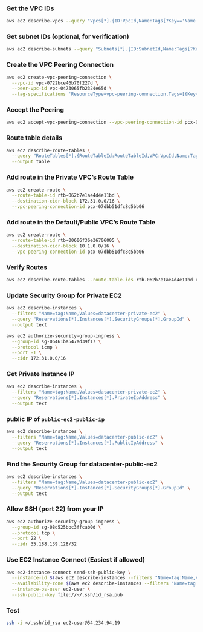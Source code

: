 ### Get the VPC IDs

```bash
aws ec2 describe-vpcs --query "Vpcs[*].{ID:VpcId,Name:Tags[?Key=='Name']|[0].Value,CIDR:CidrBlock}" --output table
```

### Get subnet IDs (optional, for verification)

```bash
aws ec2 describe-subnets --query "Subnets[*].{ID:SubnetId,Name:Tags[?Key=='Name']|[0].Value,VPC:VpcId}" --output table
```

### Create the VPC Peering Connection

```bash
aws ec2 create-vpc-peering-connection \
  --vpc-id vpc-0722bce46b70f227d \
  --peer-vpc-id vpc-0473065fb2324e65d \
  --tag-specifications 'ResourceType=vpc-peering-connection,Tags=[{Key=Name,Value=datacenter-vpc-peering}]'
```

### Accept the Peering

```bash
aws ec2 accept-vpc-peering-connection --vpc-peering-connection-id pcx-07dbb51dfc8c5bb06
```

### Route table details

```bash
aws ec2 describe-route-tables \
  --query "RouteTables[*].{RouteTableId:RouteTableId,VPC:VpcId,Name:Tags[?Key=='Name']|[0].Value}" \
  --output table
```

### Add route in the Private VPC’s Route Table

```bash
aws ec2 create-route \
  --route-table-id rtb-062b7e1ae4d4e11bd \
  --destination-cidr-block 172.31.0.0/16 \
  --vpc-peering-connection-id pcx-07dbb51dfc8c5bb06
```

### Add route in the Default/Public VPC’s Route Table

```bash
aws ec2 create-route \
  --route-table-id rtb-00606f36e36706005 \
  --destination-cidr-block 10.1.0.0/16 \
  --vpc-peering-connection-id pcx-07dbb51dfc8c5bb06
```

### Verify Routes

```bash
aws ec2 describe-route-tables --route-table-ids rtb-062b7e1ae4d4e11bd rtb-00606f36e36706005 --output table
```

### Update Security Group for Private EC2

```bash
aws ec2 describe-instances \
  --filters "Name=tag:Name,Values=datacenter-private-ec2" \
  --query "Reservations[*].Instances[*].SecurityGroups[*].GroupId" \
  --output text
```

```bash
aws ec2 authorize-security-group-ingress \
  --group-id sg-06461ba547ad39f17 \
  --protocol icmp \
  --port -1 \
  --cidr 172.31.0.0/16
```

### Get Private Instance IP

```bash
aws ec2 describe-instances \
  --filters "Name=tag:Name,Values=datacenter-private-ec2" \
  --query "Reservations[*].Instances[*].PrivateIpAddress" \
  --output text
```

### public IP of `public-ec2-public-ip`

```bash
aws ec2 describe-instances \
  --filters "Name=tag:Name,Values=datacenter-public-ec2" \
  --query "Reservations[*].Instances[*].PublicIpAddress" \
  --output text
```

### Find the Security Group for datacenter-public-ec2

```bash
aws ec2 describe-instances \
  --filters "Name=tag:Name,Values=datacenter-public-ec2" \
  --query "Reservations[*].Instances[*].SecurityGroups[*].GroupId" \
  --output text
```

### Allow SSH (port 22) from your IP

```bash
aws ec2 authorize-security-group-ingress \
  --group-id sg-08d525bbc3ffcab0d \
  --protocol tcp \
  --port 22 \
  --cidr 35.188.139.128/32
```

### Use EC2 Instance Connect (Easiest if allowed)

```bash
aws ec2-instance-connect send-ssh-public-key \
  --instance-id $(aws ec2 describe-instances --filters "Name=tag:Name,Values=datacenter-public-ec2" --query "Reservations[*].Instances[*].InstanceId" --output text) \
  --availability-zone $(aws ec2 describe-instances --filters "Name=tag:Name,Values=datacenter-public-ec2" --query "Reservations[*].Instances[*].Placement.AvailabilityZone" --output text) \
  --instance-os-user ec2-user \
  --ssh-public-key file://~/.ssh/id_rsa.pub
```

### Test

```bash
ssh -i ~/.ssh/id_rsa ec2-user@54.234.94.19
```
